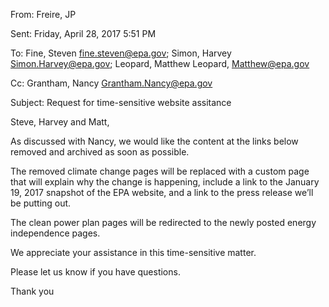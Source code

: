 From: Freire, JP

Sent: Friday, April 28, 2017 5:51 PM

To: Fine, Steven fine.steven@epa.gov; Simon, Harvey Simon.Harvey@epa.gov; Leopard, Matthew Leopard, Matthew@epa.gov

Cc: Grantham, Nancy Grantham.Nancy@epa.gov

Subject: Request for time-sensitive website assitance

Steve, Harvey and Matt,

As discussed with Nancy, we would like the content at the links below removed and archived as soon as possible.

The removed climate change pages will be replaced with a custom page that will explain why the change is happening, include a link to the January 19, 2017 snapshot of the EPA website, and a link to the press release we’ll be putting out.

The clean power plan pages will be redirected to the newly posted energy independence pages.

We appreciate your assistance in this time-sensitive matter.

Please let us know if you have questions.

Thank you
